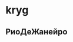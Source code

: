 # kryg
<html xmlns="http://www.w3.org/1999/xhtml">
<head>
<title>РиоДеЖанейро.</title>
<meta http-equiv="Content-Type" content="text/html; charset=utf-8"/>
<!--
Подключаем API карт 2.x
       Параметры:
        - load=package.full - полная сборка;
        - lang=ru-RU - язык русский.
        -->
<script src="http://api-maps.yandex.ru/2.0/?load=package.full&lang=ru-RU"
type="text/javascript"></script>
<script type="text/javascript">
        ymaps.ready(init);
        function init() {
var myMap = new ymaps.Map('map', {
        center: [-22.912154, -43.175009],
        zoom: 8
     }),
      myCircle = new ymaps.Circle([
        [-22.91, -43.17],
         15000
          ]);
         myMap.geoObjects.add(myCircle);
         }
</script>
</head>
<body>

<h2>РиоДеЖанейро</h2>
<div id="map" style="width:600px;height:400px"></div>
</body>
</html>
